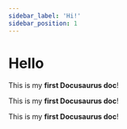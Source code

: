 ```yaml
---
sidebar_label: 'Hi!'
sidebar_position: 1
---
```


# Hello

This is my **first Docusaurus doc**!

This is my **first Docusaurus doc**!

This is my **first Docusaurus doc**!